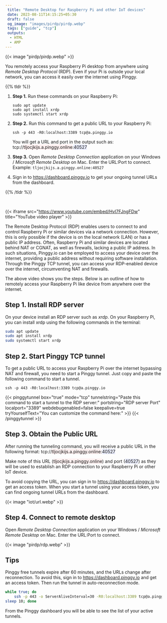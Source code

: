 ```yaml
---
 title: "Remote Desktop for Raspberry Pi and other IoT devices" 
 date: 2023-08-11T14:15:25+05:30
 draft: false 
 og_image: "images/pirdp/pirdp.webp"
 tags: ["guide", "tcp"]
 outputs:
  - HTML
  - AMP
---
```


{{< image "pirdp/pirdp.webp" >}}

You remotely access your Raspberry Pi desktop from anywhere using _Remote Desktop Protocol_ (RDP). Even if your Pi is outside your local network, you can access it easily over the internet using Pinggy.

{{% tldr %}}

1. **Step 1.** Run these commands on your Raspberry Pi:
   ```
   sudo apt update
   sudo apt install xrdp
   sudo systemctl start xrdp
   ```
2. **Step 2.** Run this command to get a public URL to your Raspberry Pi:

   ```
   ssh -p 443 -R0:localhost:3389 tcp@a.pinggy.io
   ```

   You will get a URL and port in the output such as:<br>
   tcp://<span style="background: #fff0f0">tljocjkijs.a.pinggy.online</span>:<span style="background: #e9ecff">40527</span>

3. **Step 3.** Open _Remote Desktop Connection_ application on your Windows / _Microsoft Remote Desktop_ on Mac. Enter the URL:Port to connect.<br>
   Example: `tljocjkijs.a.pinggy.online:40527`

4. Sign in to https://dashboard.pinggy.io to get your ongoing tunnel URLs from the dashboard.

{{% /tldr %}}

<br/>

{{< iframe src="https://www.youtube.com/embed/HvI7FJngFDw" title="YouTube video player" >}}

The Remote Desktop Protocol (RDP) enables users to connect to and control Raspberry Pi or similar devices via a network connection. However, this is only possible if the device is on the local network (LAN) or has a public IP address. Often, Raspberry Pi and similar devices are located behind NAT or CGNAT, as well as firewalls, lacking a public IP address. In such situations, Pinggy.io can be employed to access your device over the internet, providing a public address without requiring software installation. Through the Pinggy TCP tunnel, you can access your RDP-enabled device over the internet, circumventing NAT and firewalls.

The above video shows you the steps. Below is an outline of how to remotely access your Raspberry Pi like device from anywhere over the internet.

## Step 1. Install RDP server

On your device install an RDP server such as _xrdp_. On your Raspberry Pi, you can install xrdp using the following commands in the terminal:

```bash
sudo apt update
sudo apt install xrdp
sudo systemctl start xrdp
```

## Step 2. Start Pinggy TCP tunnel

To get a public URL to access your Raspberry Pi over the internet bypassing NAT and firewall, you need to start a Pinggy tunnel. Just copy and paste the following command to start a tunnel.

```
ssh -p 443 -R0:localhost:3389 tcp@a.pinggy.io
```

{{< pinggytunnel box="true" mode="tcp" tunnelstring="Paste this command to start a tunnel to the RDP server:" portstring="RDP server Port" localport="3389" webdebugenabled=false keepalive=true tryYourselfText="You can customize the command here:" >}}
{{< /pinggytunnel >}}

## Step 3. Obtain the Public URL

After running the tunneling command, you will receive a public URL in the following format:
tcp://<span style="background: #fff0f0">tljocjkijs.a.pinggy.online</span>:<span style="background: #e9ecff">40527</span>

Make note of this URL (<span style="background: #fff0f0">tljocjkijs.a.pinggy.online</span>) and port (<span style="background: #e9ecff">40527</span>) as they will be used to establish an RDP connection to your Raspberry Pi or other IoT device.

To avoid copying the URL, you can sign in to https://dashboard.pinggy.io to get an access token. When you start a tunnel using your access token, you can find ongoing tunnel URLs from the dashboard.

{{< image "iot/url.webp"  >}}

## Step 4. Connect to remote desktop

Open _Remote Desktop Connection_ application on your Windows / _Microsoft Remote Desktop_ on Mac. Enter the URL:Port to connect.

{{< image "pirdp/rdp.webp" >}}

## Tips

Pinggy free tunnels expire after 60 minutes, and the URLs change after reconnection. To avoid this, sign in to https://dashboard.pinggy.io and get an access token. Then run the tunnel in auto-reconnection mode.

```bash
while true; do
    ssh -p 443 -o ServerAliveInterval=30 -R0:localhost:3389 tcp@a.pinggy.io;
sleep 10; done
```

From the Pinggy dashboard you will be able to see the list of your active tunnels.
